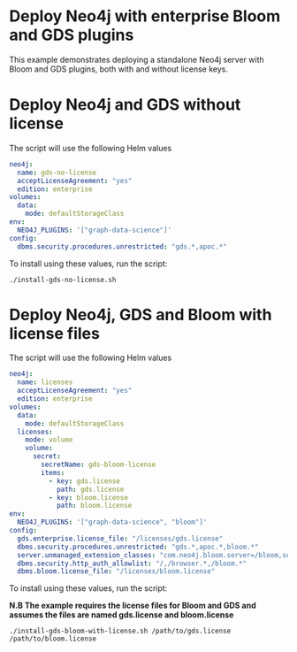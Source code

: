 # Deploy Neo4j with enterprise Bloom and GDS plugins

This example demonstrates deploying a standalone Neo4j server with Bloom and GDS plugins, both with and without license keys.

# Deploy Neo4j and GDS without license
The script will use the following Helm values
```yaml
neo4j:
  name: gds-no-license
  acceptLicenseAgreement: "yes"
  edition: enterprise
volumes:
  data:
    mode: defaultStorageClass
env:
  NEO4J_PLUGINS: '["graph-data-science"]'
config:
  dbms.security.procedures.unrestricted: "gds.*,apoc.*"
```

To install using these values, run the script:
```shell
./install-gds-no-license.sh
```

# Deploy Neo4j, GDS and Bloom with license files
The script will use the following Helm values
```yaml
neo4j:
  name: licenses
  acceptLicenseAgreement: "yes"
  edition: enterprise
volumes:
  data:
    mode: defaultStorageClass
  licenses:
    mode: volume
    volume:
      secret:
        secretName: gds-bloom-license
        items:
          - key: gds.license
            path: gds.license
          - key: bloom.license
            path: bloom.license
env:
  NEO4J_PLUGINS: '["graph-data-science", "bloom"]'
config:
  gds.enterprise.license_file: "/licenses/gds.license"
  dbms.security.procedures.unrestricted: "gds.*,apoc.*,bloom.*"
  server.unmanaged_extension_classes: "com.neo4j.bloom.server=/bloom,semantics.extension=/rdf"
  dbms.security.http_auth_allowlist: "/,/browser.*,/bloom.*"
  dbms.bloom.license_file: "/licenses/bloom.license"
```
To install using these values, run the script:

**N.B The example requires the license files for Bloom and GDS and assumes the files are named gds.license and bloom.license** 
```shell
./install-gds-bloom-with-license.sh /path/to/gds.license /path/to/bloom.license
```
